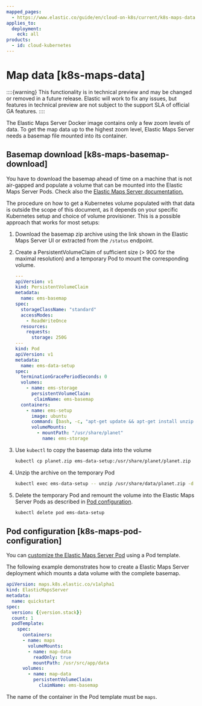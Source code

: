 ```yaml
---
mapped_pages:
  - https://www.elastic.co/guide/en/cloud-on-k8s/current/k8s-maps-data.html
applies_to:
  deployment:
    eck: all
products:
  - id: cloud-kubernetes
---
```


# Map data [k8s-maps-data]

::::{warning}
This functionality is in technical preview and may be changed or removed in a future release. Elastic will work to fix any issues, but features in technical preview are not subject to the support SLA of official GA features.
::::


The Elastic Maps Server Docker image contains only a few zoom levels of data. To get the map data up to the highest zoom level, Elastic Maps Server needs a basemap file mounted into its container.

## Basemap download [k8s-maps-basemap-download]

You have to download the basemap ahead of time on a machine that is not air-gapped and populate a volume that can be mounted into the Elastic Maps Server Pods. Check also the [Elastic Maps Server documentation.](/explore-analyze/visualize/maps/maps-connect-to-ems.md#elastic-maps-server)

The procedure on how to get a Kubernetes volume populated with that data is outside the scope of this document, as it depends on your specific Kubernetes setup and choice of volume provisioner. This is a possible approach that works for most setups:

1. Download the basemap zip archive using the link shown in the Elastic Maps Server UI or extracted from the `/status` endpoint.
2. Create a PersistentVolumeClaim of sufficient size (> 90G for the maximal resolution) and a temporary Pod to mount the corresponding volume.

    ```yaml
    ---
    apiVersion: v1
    kind: PersistentVolumeClaim
    metadata:
      name: ems-basemap
    spec:
      storageClassName: "standard"
      accessModes:
        - ReadWriteOnce
      resources:
        requests:
          storage: 250G
    ---
    kind: Pod
    apiVersion: v1
    metadata:
      name: ems-data-setup
    spec:
      terminationGracePeriodSeconds: 0
      volumes:
        - name: ems-storage
          persistentVolumeClaim:
           claimName: ems-basemap
      containers:
        - name: ems-setup
          image: ubuntu
          command: [bash, -c, "apt-get update && apt-get install unzip && while true; do sleep 10; done"]
          volumeMounts:
            - mountPath: "/usr/share/planet"
              name: ems-storage
    ```

3. Use `kubectl` to copy the basemap data into the volume

    ```sh
    kubectl cp planet.zip ems-data-setup:/usr/share/planet/planet.zip
    ```

4. Unzip the archive on the temporary Pod

    ```sh
    kubectl exec ems-data-setup -- unzip /usr/share/data/planet.zip -d /usr/share/planet
    ```

5. Delete the temporary Pod and remount the volume into the Elastic Maps Server Pods as described in [Pod configuration](#k8s-maps-pod-configuration).

    ```sh
    kubectl delete pod ems-data-setup
    ```



## Pod configuration [k8s-maps-pod-configuration]

You can [customize the Elastic Maps Server Pod](customize-pods.md) using a Pod template.

The following example demonstrates how to create a Elastic Maps Server deployment which mounts a data volume with the complete basemap.

```yaml subs=true
apiVersion: maps.k8s.elastic.co/v1alpha1
kind: ElasticMapsServer
metadata:
  name: quickstart
spec:
  version: {{version.stack}}
  count: 1
  podTemplate:
    spec:
      containers:
      - name: maps
        volumeMounts:
        - name: map-data
          readOnly: true
          mountPath: /usr/src/app/data
      volumes:
        - name: map-data
          persistentVolumeClaim:
            claimName: ems-basemap
```

The name of the container in the Pod template must be `maps`.


